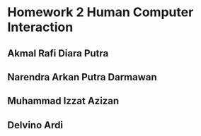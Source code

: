 # Homework 2 Human Computer Interaction

## Akmal Rafi Diara Putra

## Narendra Arkan Putra Darmawan

## Muhammad Izzat Azizan

## Delvino Ardi
